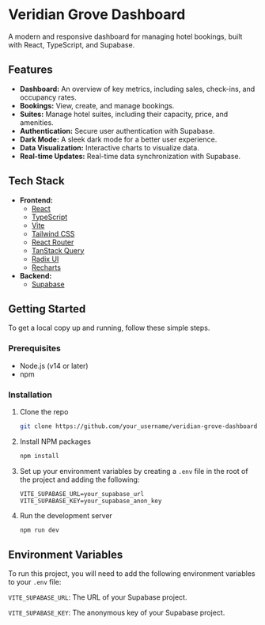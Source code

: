 # Veridian Grove Dashboard

A modern and responsive dashboard for managing hotel bookings, built with React, TypeScript, and Supabase.

## Features

*   **Dashboard:** An overview of key metrics, including sales, check-ins, and occupancy rates.
*   **Bookings:** View, create, and manage bookings.
*   **Suites:** Manage hotel suites, including their capacity, price, and amenities.
*   **Authentication:** Secure user authentication with Supabase.
*   **Dark Mode:** A sleek dark mode for a better user experience.
*   **Data Visualization:** Interactive charts to visualize data.
*   **Real-time Updates:** Real-time data synchronization with Supabase.

## Tech Stack

*   **Frontend:**
    *   [React](https://reactjs.org/)
    *   [TypeScript](https://www.typescriptlang.org/)
    *   [Vite](https://vitejs.dev/)
    *   [Tailwind CSS](https://tailwindcss.com/)
    *   [React Router](https://reactrouter.com/)
    *   [TanStack Query](https://tanstack.com/query/v4/)
    *   [Radix UI](https://www.radix-ui.com/)
    *   [Recharts](https://recharts.org/)
*   **Backend:**
    *   [Supabase](https://supabase.io/)

## Getting Started

To get a local copy up and running, follow these simple steps.

### Prerequisites

*   Node.js (v14 or later)
*   npm

### Installation

1.  Clone the repo
    ```sh
    git clone https://github.com/your_username/veridian-grove-dashboard.git
    ```
2.  Install NPM packages
    ```sh
    npm install
    ```
3.  Set up your environment variables by creating a `.env` file in the root of the project and adding the following:
    ```
    VITE_SUPABASE_URL=your_supabase_url
    VITE_SUPABASE_KEY=your_supabase_anon_key
    ```
4.  Run the development server
    ```sh
    npm run dev
    ```

## Environment Variables

To run this project, you will need to add the following environment variables to your `.env` file:

`VITE_SUPABASE_URL`: The URL of your Supabase project.

`VITE_SUPABASE_KEY`: The anonymous key of your Supabase project.
